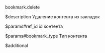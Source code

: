 bookmark.delete

$description
Удаление контента из закладок

$params#ref_id
id контента

$params#bookmark_type
Тип контента

$additional
